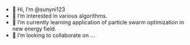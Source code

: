 - 👋 Hi, I’m @sunyni123
- 👀 I’m interested in various algorithms.
- 🌱 I’m currently learning application of particle swarm optimization in new energy field.
- 💞️ I’m looking to collaborate on ...


<!---
sunyni123/sunyni123 is a ✨ special ✨ repository because its `README.md` (this file) appears on your GitHub profile.
You can click the Preview link to take a look at your changes.
--->
